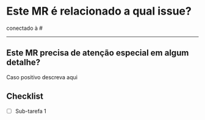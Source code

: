 # Este MR é relacionado a qual issue?

conectado à #

---

## Este MR precisa de atenção especial em algum detalhe?

Caso positivo descreva aqui

## Checklist

- [ ] Sub-tarefa 1
